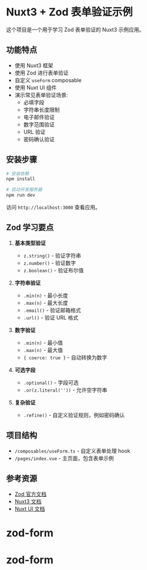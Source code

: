# Nuxt3 + Zod 表单验证示例

这个项目是一个用于学习 Zod 表单验证的 Nuxt3 示例应用。

## 功能特点

- 使用 Nuxt3 框架
- 使用 Zod 进行表单验证
- 自定义 `useForm` composable
- 使用 Nuxt UI 组件
- 演示常见表单验证场景:
  - 必填字段
  - 字符串长度限制
  - 电子邮件验证
  - 数字范围验证
  - URL 验证
  - 密码确认验证

## 安装步骤

```bash
# 安装依赖
npm install

# 启动开发服务器
npm run dev
```

访问 `http://localhost:3000` 查看应用。

## Zod 学习要点

1. **基本类型验证**

   - `z.string()` - 验证字符串
   - `z.number()` - 验证数字
   - `z.boolean()` - 验证布尔值

2. **字符串验证**

   - `.min(n)` - 最小长度
   - `.max(n)` - 最大长度
   - `.email()` - 验证邮箱格式
   - `.url()` - 验证 URL 格式

3. **数字验证**

   - `.min(n)` - 最小值
   - `.max(n)` - 最大值
   - `{ coerce: true }` - 自动转换为数字

4. **可选字段**

   - `.optional()` - 字段可选
   - `.or(z.literal(''))` - 允许空字符串

5. **复杂验证**
   - `.refine()` - 自定义验证规则，例如密码确认

## 项目结构

- `/composables/useForm.ts` - 自定义表单处理 hook
- `/pages/index.vue` - 主页面，包含表单示例

## 参考资源

- [Zod 官方文档](https://zod.dev/)
- [Nuxt3 文档](https://nuxt.com/)
- [Nuxt UI 文档](https://ui.nuxt.com/)
# zod-form
# zod-form
